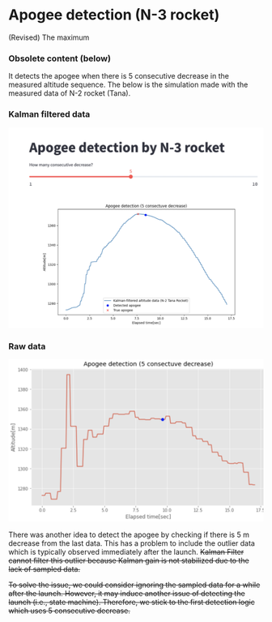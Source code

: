 # Apogee detection (N-3 rocket)

(Revised) 
The maximum 



### Obsolete content (below)

It detects the apogee when there is 5 consecutive decrease in the measured altitude sequence.
The below is the simulation made with the measured data of N-2 rocket (Tana).

### Kalman filtered data
![](./image/result_KF.png)
### Raw data
![](./image/result_raw.png)


There was another idea to detect the apogee by checking if there is 5 m decrease from the last data. This has a problem to include the outlier data which is typically observed immediately after the launch. ~~Kalman Filter cannot filter this outlier because Kalman gain is not stabilized due to the lack of sampled data.~~

~~To solve the issue, we could consider ignoring the sampled data for a while after the launch. However, it may induce another issue of detecting the launch (i.e., state machine). Therefore, we stick to the first detection logic which uses 5 consecutive decrease.~~
 